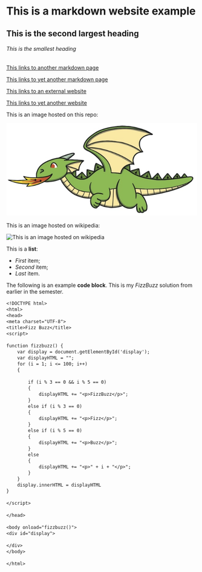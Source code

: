 # This is a markdown website example
## This is the second largest heading
###### This is the smallest heading


[This links to another markdown page](anotherPage.md)

[This links to yet another markdown page](yetAnotherPage.md)

[This links to an external website](www.uwa.edu.au)

[This links to yet another website](https://en.wikipedia.org/wiki/Dragon)

This is an image hosted on this repo:

![This is an image hosted on this repo](dragon.jpg)

This is an image hosted on wikipedia:

![This is an image hosted on wikipedia](https://upload.wikimedia.org/wikipedia/commons/thumb/d/d8/Friedrich-Johann-Justin-Bertuch_Mythical-Creature-Dragon_1806.jpg/1024px-Friedrich-Johann-Justin-Bertuch_Mythical-Creature-Dragon_1806.jpg)

This is a **list**:
* *First* item;
* *Second* item;
* *Last* item.

The following is an example **code block**. This is my *FizzBuzz* solution from earlier in the semester.
```
<!DOCTYPE html>
<html>
<head>
<meta charset="UTF-8">
<title>Fizz Buzz</title>
<script>

function fizzbuzz() {
	var display = document.getElementById('display');
	var displayHTML = "";
	for (i = 1; i <= 100; i++) 
	{
		
		if (i % 3 == 0 && i % 5 == 0)
		{
			displayHTML += "<p>FizzBuzz</p>";
		}
		else if (i % 3 == 0)
		{
			displayHTML += "<p>Fizz</p>";
		}
		else if (i % 5 == 0)
		{
			displayHTML += "<p>Buzz</p>";
		}
		else
		{
			displayHTML += "<p>" + i + "</p>";
		}
	}
	display.innerHTML = displayHTML
}

</script>

</head>

<body onload="fizzbuzz()">
<div id="display">

</div>
</body>

</html>
```
